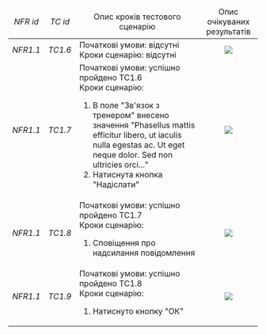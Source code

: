 <table>
    <thead align="center">
        <tr>
            <td><i>NFR id</i></td>
            <td><i>TC id</i></td>
            <td>Опис кроків тестового сценарію</td>
            <td>Опис очікуваних результатів</td>
        </tr>
    </thead>
    <tbody>
        <tr>
          <td align="center"><i>NFR1.1</i></td>
          <td align="center"><i>TC1.6</i></td>
            <td>
              Початкові умови: відсутні
              <br>Кроки сценарію: відсутні</br>
            </td>
            <td align="center"><image src="https://user-images.githubusercontent.com/96474135/198538252-d809c64d-670c-4e23-a1c8-477ee6f06f21.png"></td>
        </tr>
        <tr>
            <td align="center"><i>NFR1.1</i></td>
            <td align="center"><i>TC1.7</i></td>
            <td>
              Початкові умови: успішно пройдено TC1.6
              <br>Кроки сценарію:</br>
               <ol>
        <li>В поле "Зв'язок з тренером" внесено значення "Phasellus mattis efficitur libero, ut iaculis nulla egestas ac. Ut eget neque dolor. Sed non ultricies orci..."</li>
        <li>Натиснута кнопка "Надіслати"</li>
       </ol>
            </td>
            <td align="center"><image src="https://user-images.githubusercontent.com/96474135/198541433-bbbb19e6-8570-4e9f-9bc0-2edd685947f4.png"></td>
        </tr>
        <tr>
            <td align="center"><i>NFR1.1</i></td>
            <td align="center"><i>TC1.8</i></td>
            <td>
              Початкові умови: успішно пройдено TC1.7
            <br>Кроки сценарію:</br>
              <ol>
        <li>Сповіщення про надсилання повідомлення</li>
      </ol>
            </td>
            <td align="center"><image src="https://user-images.githubusercontent.com/96474135/198543913-38934ee7-7ede-4474-a10b-3462d452ad7c.png"></td>
        </tr>
        <tr>
            <td align="center"><i>NFR1.1</i></td>
            <td align="center"><i>TC1.9</i></td>
            <td>
              Початкові умови: успішно пройдено TC1.8
              <br>Кроки сценарію:</br>
               <ol>
        <li>Натиснуто кнопку "ОК"</li>
      </ol>
            </td>
            <td align="center"><image src="https://user-images.githubusercontent.com/96474135/198545417-a92587fa-8058-4484-8f23-e99b05ad3e2c.png"></td>
        </tr>
    </tbody>
</table>
